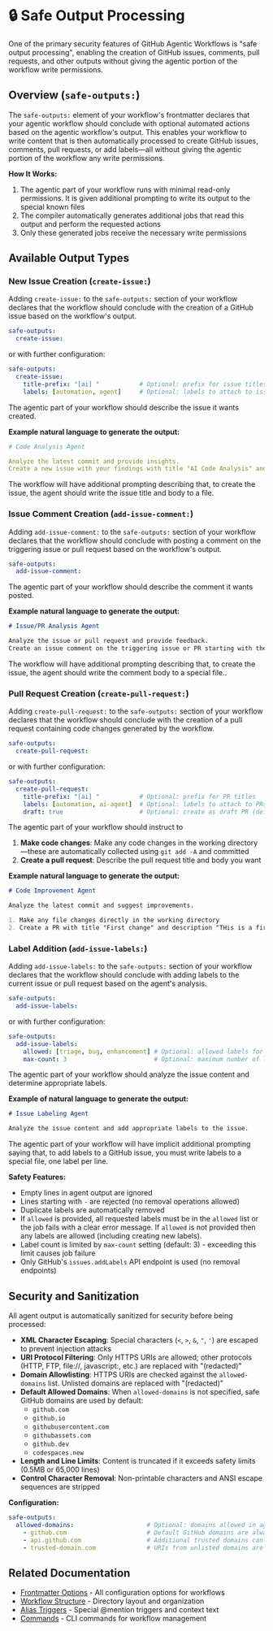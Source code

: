 # 🔒 Safe Output Processing

One of the primary security features of GitHub Agentic Workflows is "safe output processing", enabling the creation of GitHub issues, comments, pull requests, and other outputs without giving the agentic portion of the workflow write permissions.

## Overview (`safe-outputs:`)

The `safe-outputs:` element of your workflow's frontmatter declares that your agentic workflow should conclude with optional automated actions based on the agentic workflow's output. This enables your workflow to write content that is then automatically processed to create GitHub issues, comments, pull requests, or add labels—all without giving the agentic portion of the workflow any write permissions.

**How It Works:**
1. The agentic part of your workflow runs with minimal read-only permissions. It is given additional prompting to write its output to the special known files
2. The compiler automatically generates additional jobs that read this output and perform the requested actions
3. Only these generated jobs receive the necessary write permissions

## Available Output Types

### New Issue Creation (`create-issue:`)

Adding `create-issue:` to the `safe-outputs:` section of your workflow declares that the workflow should conclude with the creation of a GitHub issue based on the workflow's output.

```yaml
safe-outputs:
  create-issue:
```

or with further configuration:

```yaml
safe-outputs:
  create-issue:
    title-prefix: "[ai] "           # Optional: prefix for issue titles
    labels: [automation, agent]     # Optional: labels to attach to issues
```

The agentic part of your workflow should describe the issue it wants created.

**Example natural language to generate the output:**

```yaml
# Code Analysis Agent

Analyze the latest commit and provide insights.
Create a new issue with your findings with title "AI Code Analysis" and description "Here are the details of the analysis..."
```

The workflow will have additional prompting describing that, to create the issue, the agent should write the issue title and body to a file.

### Issue Comment Creation (`add-issue-comment:`)

Adding `add-issue-comment:` to the `safe-outputs:` section of your workflow declares that the workflow should conclude with posting a comment on the triggering issue or pull request based on the workflow's output.

```yaml
safe-outputs:
  add-issue-comment:
```

The agentic part of your workflow should describe the comment it wants posted.

**Example natural language to generate the output:**

```markdown
# Issue/PR Analysis Agent

Analyze the issue or pull request and provide feedback.
Create an issue comment on the triggering issue or PR starting with the text "Here is my analysis of the issue/PR..."
```

The workflow will have additional prompting describing that, to create the issue, the agent should write the comment body to a special file..

### Pull Request Creation (`create-pull-request:`)

Adding `create-pull-request:` to the `safe-outputs:` section of your workflow declares that the workflow should conclude with the creation of a pull request containing code changes generated by the workflow.

```yaml
safe-outputs:
  create-pull-request:
```

or with further configuration:

```yaml
safe-outputs:
  create-pull-request:
    title-prefix: "[ai] "           # Optional: prefix for PR titles
    labels: [automation, ai-agent]  # Optional: labels to attach to PRs
    draft: true                     # Optional: create as draft PR (defaults to true)
```

The agentic part of your workflow should instruct to 
1. **Make code changes**: Make any code changes in the working directory—these are automatically collected using `git add -A` and committed
2. **Create a pull request**: Describe the pull request title and body you want

**Example natural language to generate the output:**

```markdown
# Code Improvement Agent

Analyze the latest commit and suggest improvements.

1. Make any file changes directly in the working directory
2. Create a PR with title "First change" and description "THis is a first change"
```

### Label Addition (`add-issue-labels:`)

Adding `add-issue-labels:` to the `safe-outputs:` section of your workflow declares that the workflow should conclude with adding labels to the current issue or pull request based on the agent's analysis.

```yaml
safe-outputs:
  add-issue-labels:
```

or with further configuration:

```yaml
safe-outputs:
  add-issue-labels:
    allowed: [triage, bug, enhancement] # Optional: allowed labels for addition.
    max-count: 3                        # Optional: maximum number of labels to add (default: 3)
```

The agentic part of your workflow should analyze the issue content and determine appropriate labels. 

**Example of natural language to generate the output:**

```markdown
# Issue Labeling Agent

Analyze the issue content and add appropriate labels to the issue.
```

The agentic part of your workflow will have implicit additional prompting saying that, to add labels to a GitHub issue, you must write labels to a special file, one label per line.

**Safety Features:**

- Empty lines in agent output are ignored
- Lines starting with `-` are rejected (no removal operations allowed)
- Duplicate labels are automatically removed
- If `allowed` is provided, all requested labels must be in the `allowed` list or the job fails with a clear error message. If `allowed` is not provided then any labels are allowed (including creating new labels).
- Label count is limited by `max-count` setting (default: 3) - exceeding this limit causes job failure
- Only GitHub's `issues.addLabels` API endpoint is used (no removal endpoints)

## Security and Sanitization

All agent output is automatically sanitized for security before being processed:

- **XML Character Escaping**: Special characters (`<`, `>`, `&`, `"`, `'`) are escaped to prevent injection attacks
- **URI Protocol Filtering**: Only HTTPS URIs are allowed; other protocols (HTTP, FTP, file://, javascript:, etc.) are replaced with "(redacted)"
- **Domain Allowlisting**: HTTPS URIs are checked against the `allowed-domains` list. Unlisted domains are replaced with "(redacted)"
- **Default Allowed Domains**: When `allowed-domains` is not specified, safe GitHub domains are used by default:
  - `github.com`
  - `github.io`
  - `githubusercontent.com`
  - `githubassets.com`
  - `github.dev`
  - `codespaces.new`
- **Length and Line Limits**: Content is truncated if it exceeds safety limits (0.5MB or 65,000 lines)
- **Control Character Removal**: Non-printable characters and ANSI escape sequences are stripped

**Configuration:**

```yaml
safe-outputs:
  allowed-domains:                    # Optional: domains allowed in agent output URIs
    - github.com                      # Default GitHub domains are always included
    - api.github.com                  # Additional trusted domains can be specified
    - trusted-domain.com              # URIs from unlisted domains are replaced with "(redacted)"
```

## Related Documentation

- [Frontmatter Options](frontmatter.md) - All configuration options for workflows
- [Workflow Structure](workflow-structure.md) - Directory layout and organization
- [Alias Triggers](alias-triggers.md) - Special @mention triggers and context text
- [Commands](commands.md) - CLI commands for workflow management
